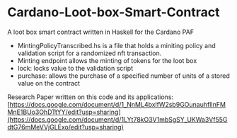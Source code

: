 # Cardano-Loot-box-Smart-Contract
A loot box smart contract written in Haskell for the Cardano PAF
- MintingPolicyTranscribed.hs is a file that holds a miniting policy and validation script for a randomized nft transaction.
- Minting endpoint allows the minting of tokens for the loot box
- lock: locks value to the validation script 
- purchase: allows the purchase of a specified number of units of a stored value on the contract

Research Paper written on this code and its applications: [https://docs.google.com/document/d/1_NnML4bxlfW2sb9GOunauhflInFMMnE1BUo3OhDTtYY/edit?usp=sharing](https://docs.google.com/document/d/1LYt78kO3V1mbSgSY_UKWa3Vf55GdtG76mMeVVjGLExo/edit?usp=sharing)

